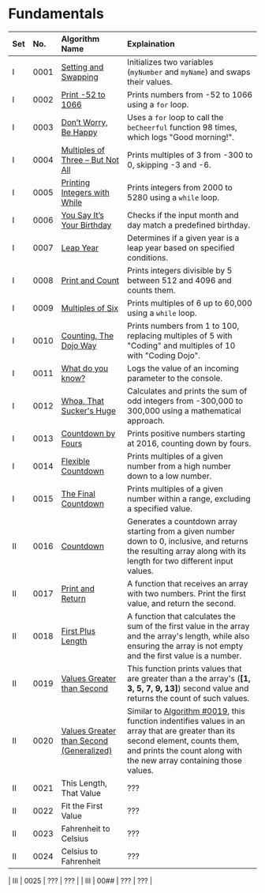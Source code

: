 # Fundamentals

| Set |   No.  | Algorithm Name | Explaination |
|:----|:-------|:---------------|:-------------|
|  I  |  0001  | [Setting and Swapping](0001-Setting-and-Swapping/) | Initializes two variables (`myNumber` and `myName`) and swaps their values. |
|  I  |  0002  | [Print -52 to 1066](0002-Print-neg52-to-1066/) | Prints numbers from -52 to 1066 using a `for` loop. |
|  I  |  0003  | [Don’t Worry, Be Happy](0003-Dont-Worry-Be-Happy/) | Uses a `for` loop to call the `beCheerful` function 98 times, which logs "Good morning!". |
|  I  |  0004  | [Multiples of Three – But Not All](0004-Multiples-of-Three-But-Not-All/) | Prints multiples of 3 from -300 to 0, skipping -3 and -6. |
|  I  |  0005  | [Printing Integers with While](0005-Printing-Integers-With-While/) | Prints integers from 2000 to 5280 using a `while` loop. |
|  I  |  0006  | [You Say It’s Your Birthday](0006-You-Say-its-Your-Birthday/) | Checks if the input month and day match a predefined birthday. |
|  I  |  0007  | [Leap Year](0007-Leap-Year/) | Determines if a given year is a leap year based on specified conditions. |
|  I  |  0008  | [Print and Count](0008-Print-and-Count/) | Prints integers divisible by 5 between 512 and 4096 and counts them. |
|  I  |  0009  | [Multiples of Six](0009-Multiples-of-Six/) | Prints multiples of 6 up to 60,000 using a `while` loop. |
|  I  |  0010  | [Counting, The Dojo Way](0010-Counting-The-Dojo-Way/) | Prints numbers from 1 to 100, replacing multiples of 5 with "Coding" and multiples of 10 with "Coding Dojo". |
|  I  |  0011  | [What do you know?](0011-What-do-you-know/) | Logs the value of an incoming parameter to the console. |
|  I  |  0012  | [Whoa, That Sucker's Huge](0012-Whoa-That-Suckers-Huge/) | Calculates and prints the sum of odd integers from -300,000 to 300,000 using a mathematical approach. |
|  I  |  0013  | [Countdown by Fours](0013-Countdown-by-Fours/) | Prints positive numbers starting at 2016, counting down by fours. |
|  I  |  0014  | [Flexible Countdown](0014-Flexible-Counter/) | Prints multiples of a given number from a high number down to a low number. |
|  I  |  0015  | [The Final Countdown](0015-The-Final-Countdown/) | Prints multiples of a given number within a range, excluding a specified value. |
|  II |  0016  | [Countdown](0016-Countdown/) | Generates a countdown array starting from a given number down to 0, inclusive, and returns the resulting array along with its length for two different input values.
|  II |  0017  | [Print and Return](0017-Print-and-Return/) | A function that receives an array with two numbers. Print the first value, and return the second. |
|  II |  0018  | [First Plus Length](0018-First-Plus-Length/) | A function that calculates the sum of the first value in the array and the array's length, while also ensuring the array is not empty and the first value is a number. |
|  II |  0019  | [Values Greater than Second](0019-Values-Greater-than-Second/) | This function prints values that are greater than a the array's (**[1, 3, 5, 7, 9, 13]**) second value and returns the count of such values. |
|  II |  0020  | [Values Greater than Second (Generalized)](0020-Values-Greater-than-Second-Generalized/) | Similar to [Algorithm #0019](0019-Values-Greater-than-Second/), this function indentifies values in an array that are greater than its second element, counts them, and prints the count along with the new array containing those values. |
|  II |  0021  | This Length, That Value | ??? |
|  II |  0022  | Fit the First Value | ??? |
|  II |  0023  | Fahrenheit to Celsius | ??? |
|  II |  0024  | Celsius to Fahrenheit | ??? |

| III |  0025  | ??? | ??? |
| III |  00##  | ??? | ??? |
